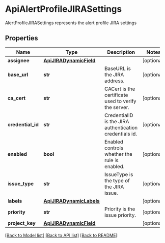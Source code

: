 # ApiAlertProfileJIRASettings

AlertProfileJIRASettings represents the alert profile JIRA settings

## Properties
Name | Type | Description | Notes
------------ | ------------- | ------------- | -------------
**assignee** | [**ApiJIRADynamicField**](ApiJIRADynamicField.md) |  | [optional] 
**base_url** | **str** | BaseURL is the JIRA address.  | [optional] 
**ca_cert** | **str** | CACert is the certificate used to verify the server.  | [optional] 
**credential_id** | **str** | CredentialID is the JIRA authentication credentials id.  | [optional] 
**enabled** | **bool** | Enabled controls whether the rule is enabled.  | [optional] 
**issue_type** | **str** | IssueType is the type of the JIRA issue.  | [optional] 
**labels** | [**ApiJIRADynamicLabels**](ApiJIRADynamicLabels.md) |  | [optional] 
**priority** | **str** | Priority is the issue priority.  | [optional] 
**project_key** | [**ApiJIRADynamicField**](ApiJIRADynamicField.md) |  | [optional] 

[[Back to Model list]](../README.md#documentation-for-models) [[Back to API list]](../README.md#documentation-for-api-endpoints) [[Back to README]](../README.md)


